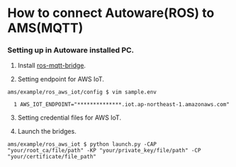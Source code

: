 # How to connect Autoware(ROS) to AMS(MQTT)

### Setting up in Autoware installed PC.

1. Install [ros-mqtt-bridge](https://github.com/CPFL/ros_mqtt_bridge).

2. Setting endpoint for AWS IoT.

```console
ams/example/ros_aws_iot/config $ vim sample.env

  1 AWS_IOT_ENDPOINT="**************.iot.ap-northeast-1.amazonaws.com"

```

3. Setting credential files for AWS IoT.

4. Launch the bridges.

```console
ams/example/ros_aws_iot $ python launch.py -CAP "your/root_ca/file/path" -KP "your/private_key/file/path" -CP "your/certificate/file_path"
```
